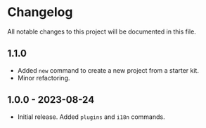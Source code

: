 # Changelog

All notable changes to this project will be documented in this file.

## 1.1.0

- Added `new` command to create a new project from a starter kit.
- Minor refactoring.

## 1.0.0 - 2023-08-24

- Initial release. Added `plugins` and `i18n` commands.